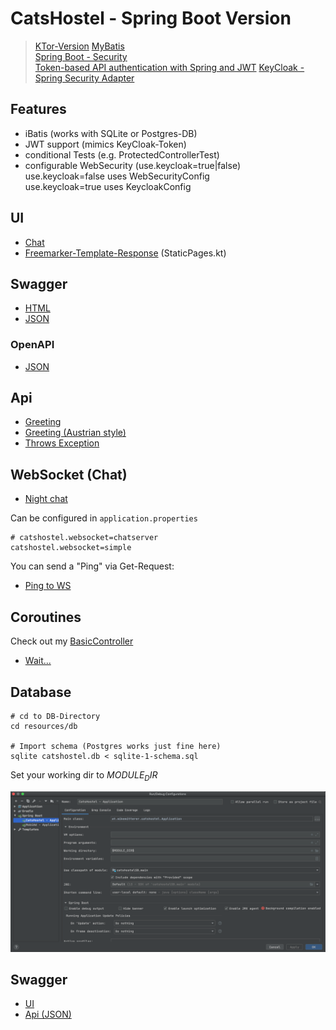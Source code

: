 # CatsHostel - Spring Boot Version 
> [KTor-Version](https://github.com/MikeMitterer/kotlin-catshostel-kt)
> [MyBatis](https://blog.mybatis.org/)    
> [Spring Boot - Security](https://www.javainuse.com/spring/boot-jwt)  
> [Token-based API authentication with Spring and JWT](https://blog.softtek.com/en/token-based-api-authentication-with-spring-and-jwt)
> [KeyCloak - Spring Security Adapter](https://www.keycloak.org/docs/latest/securing_apps/#_spring_security_adapter)  

## Features

   - iBatis (works with SQLite or Postgres-DB)
   - JWT support (mimics KeyCloak-Token)
   - conditional Tests (e.g. ProtectedControllerTest)
   - configurable WebSecurity (use.keycloak=true|false)  
     use.keycloak=false uses WebSecurityConfig  
     use.keycloak=true uses KeycloakConfig  
    
## UI

   - [Chat](http://localhost:8080/ws.html)
   - [Freemarker-Template-Response](http://localhost:8080/) (StaticPages.kt)

## Swagger

   - [HTML](http://localhost:8080/swagger-ui.html)
   - [JSON](http://localhost:8080/api-docs)
   
### OpenAPI
   
   - [JSON](http://localhost:8080/v3/api-docs)
      
## Api

   - [Greeting](http://localhost:8080/greeting)       
   - [Greeting (Austrian style)](http://localhost:8080/servus)       
   - [Throws Exception](http://localhost:8080/exception)   
   
## WebSocket (Chat)

   - [Night chat](http://localhost:8080/ws.html)   
   
Can be configured in `application.properties`

```properties
# catshostel.websocket=chatserver
catshostel.websocket=simple
```       

You can send a "Ping" via Get-Request:

   - [Ping to WS](http://localhost:8080/ping)   
   
## Coroutines 

Check out my [BasicController](https://github.com/MikeMitterer/kotlin-catshostel-sb/blob/master/src/at/mikemitterer/catshostel/routes/BasicController.kt)

   - [Wait...](http://localhost:8080/wait?seconds=15)       

## Database

    # cd to DB-Directory
    cd resources/db
    
    # Import schema (Postgres works just fine here)
    sqlite catshostel.db < sqlite-1-schema.sql

Set your working dir to $MODULE_DIR$

![WorkingDir](doc/images/working-dir.png)

## Swagger

   - [UI](http://localhost:8080/swagger-ui.html)
   - [Api (JSON)](http://localhost:8080/v2/api-docs)
   
   
      